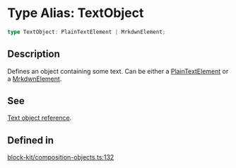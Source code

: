 # Type Alias: TextObject

```ts
type TextObject: PlainTextElement | MrkdwnElement;
```

## Description

Defines an object containing some text. Can be either a [PlainTextElement](Interface.PlainTextElement.md) or a
[MrkdwnElement](Interface.MrkdwnElement.md).

## See

[Text object reference](https://api.slack.com/reference/block-kit/composition-objects#text).

## Defined in

[block-kit/composition-objects.ts:132](https://github.com/slackapi/node-slack-sdk/blob/main/packages/types/src/block-kit/composition-objects.ts#L132)
